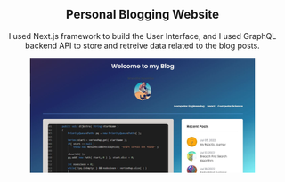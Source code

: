 <div align="center">
  <h2>Personal Blogging Website</h2>
  <p>I used Next.js framework to build the User Interface, and I used GraphQL backend API to store and retreive data related to the blog posts.</p>
  <img src="https://raw.githubusercontent.com/Waynium/Portfolio-Website/main/src/images/images/bloggingwebsite.JPG" width="80%" height="80%"/>
</div>
